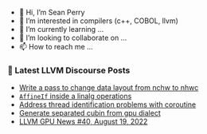 - 👋 Hi, I’m Sean Perry
- 👀 I’m interested in compilers (c++, COBOL, llvm)
- 🌱 I’m currently learning ...
- 💞️ I’m looking to collaborate on ...
- 📫 How to reach me ...

<!---
s66perry/s66perry is a ✨ special ✨ repository because its `README.md` (this file) appears on your GitHub profile.
You can click the Preview link to take a look at your changes.
--->
### 📕 Latest LLVM Discourse Posts

<!-- DISCOURSE-LLVM:START -->
- [Write a pass to change data layout from nchw to nhwc](https://discourse.llvm.org/t/write-a-pass-to-change-data-layout-from-nchw-to-nhwc/64704#post_6)
- [`AffineIf` inside a linalg operations](https://discourse.llvm.org/t/affineif-inside-a-linalg-operations/64544#post_3)
- [Address thread identification problems with coroutine](https://discourse.llvm.org/t/address-thread-identification-problems-with-coroutine/62015?page=3#post_56)
- [Generate separated cubin from gpu dialect](https://discourse.llvm.org/t/generate-separated-cubin-from-gpu-dialect/64751#post_1)
- [LLVM GPU News #40, August 19, 2022](https://discourse.llvm.org/t/llvm-gpu-news-40-august-19-2022/64750#post_1)
<!-- DISCOURSE-LLVM:END -->
